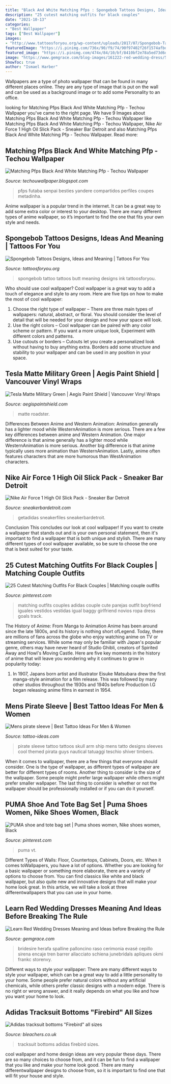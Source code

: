 ```yaml
---
title: "Black And White Matching Pfps : Spongebob Tattoos Designs, Ideas And Meaning"
description: "25 cutest matching outfits for black couples"
date: "2021-10-13"
categories:
- "Best Wallpaper"
tags: ["Best Wallpaper"]
images:
- "http://www.tattoosforyou.org/wp-content/uploads/2017/07/Spongebob-Tattoo-Photos-300x298.jpg"
featuredImage: "https://i.pinimg.com/736x/90/f9/74/90f97402f26f1574afbd56ca6fa6128d.jpg"
featured_image: "https://i.pinimg.com/474x/84/10/bf/8410bf2e78a5ed73d6d7b884fa5b0b68.jpg"
image: "https://www.gemgrace.com/blog-images/161222-red-wedding-dress/5.gorgeous-red-and-white-lace-organza-wedding-dress-strapless.jpg"
ShowToc: true
author: "Ismael Harber"
---
```





Wallpapers are a type of photo wallpaper that can be found in many different places online. They are any type of image that is put on the wall and can be used as a background image or to add some Personality to an office.

	

		
looking for Matching Pfps Black And White Matching Pfp - Techou Wallpaper you've came to the right page. We have 9 Images about Matching Pfps Black And White Matching Pfp - Techou Wallpaper like Matching Pfps Black And White Matching Pfp - Techou Wallpaper, Nike Air Force 1 High Oil Slick Pack - Sneaker Bar Detroit and also Matching Pfps Black And White Matching Pfp - Techou Wallpaper. Read more:
		
    
## Matching Pfps Black And White Matching Pfp - Techou Wallpaper

<img loading=lazy src="https://i.pinimg.com/474x/84/10/bf/8410bf2e78a5ed73d6d7b884fa5b0b68.jpg" onerror="this.onerror=null;this.src='https://tse1.mm.bing.net/th?id=OIP.apqDm2jNMIMSA0Z7_KIj0AAAAA&amp;pid=15.1';" alt="Matching Pfps Black And White Matching Pfp - Techou Wallpaper">

_Source: techouwallpaper.blogspot.com_

>pfps futaba senpai besties yandere compartidos perfiles coupes metadinha. 

	

Anime wallpaper is a popular trend in the internet. It can be a great way to add some extra color or interest to your desktop. There are many different types of anime wallpaper, so it’s important to find the one that fits your own style and needs.

    
## Spongebob Tattoos Designs, Ideas And Meaning | Tattoos For You

<img loading=lazy src="http://www.tattoosforyou.org/wp-content/uploads/2017/07/Spongebob-Tattoo-Photos-300x298.jpg" onerror="this.onerror=null;this.src='https://tse3.mm.bing.net/th?id=OIP._0UNiV-z3yqHXGIvIaNpSQAAAA&amp;pid=15.1';" alt="Spongebob Tattoos Designs, Ideas and Meaning | Tattoos For You">

_Source: tattoosforyou.org_

>spongebob tattoo tattoos butt meaning designs ink tattoosforyou. 

	

Who should use cool wallpaper?
Cool wallpaper is a great way to add a touch of elegance and style to any room. Here are five tips on how to make the most of cool wallpaper: 
1) Choose the right type of wallpaper – There are three main types of wallpapers: natural, abstract, or floral. You should consider the level of detail that will be needed for your design and how your space will look. 
2) Use the right colors – Cool wallpaper can be paired with any color scheme or pattern. If you want a more unique look, Experiment with different colors and patterns. 
3) Use cutouts or borders – Cutouts let you create a personalized look without having to buy anything extra. Borders add some structure and stability to your wallpaper and can be used in any position in your space.

    
## Tesla Matte Military Green | Aegis Paint Shield | Vancouver Vinyl Wraps

<img loading=lazy src="https://aegispaintshield.com/wp-content/uploads/2020/10/tesla-model-3-military-matte-green.jpg" onerror="this.onerror=null;this.src='https://tse4.mm.bing.net/th?id=OIP.x2LlQ8sYMRa_SHAxSF6olQHaLH&amp;pid=15.1';" alt="Tesla Matte Military Green | Aegis Paint Shield | Vancouver Vinyl Wraps">

_Source: aegispaintshield.com_

>matte roadster. 

	

Differences Between Anime and Western Animation: Animation generally has a lighter mood while WesternAnimation is more serious.
There are a few key differences between anime and Western Animation. One major difference is that anime generally has a lighter mood while WesternAnimation is more serious. Another big difference is that anime typically uses more animation than WesternAnimation. Lastly, anime often features characters that are more humorous than WestAnimation characters.

    
## Nike Air Force 1 High Oil Slick Pack - Sneaker Bar Detroit

<img loading=lazy src="https://sneakerbardetroit.com/wp-content/uploads/2016/04/nike-air-force-1-high-oil-slick-white-1-768x539.jpg" onerror="this.onerror=null;this.src='https://tse3.mm.bing.net/th?id=OIP.PKjif9fWwmq4CB0GU6ezQQHaFM&amp;pid=15.1';" alt="Nike Air Force 1 High Oil Slick Pack - Sneaker Bar Detroit">

_Source: sneakerbardetroit.com_

>getadidas sneakerfiles sneakerbardetroit. 

	

Conclusion
This concludes our look at cool wallpaper! If you want to create a wallpaper that stands out and is your own personal statement, then it's important to find a wallpaper that is both unique and stylish. There are many different types of cool wallpaper available, so be sure to choose the one that is best suited for your taste.

    
## 25 Cutest Matching Outfits For Black Couples | Matching Couple Outfits

<img loading=lazy src="https://i.pinimg.com/736x/90/f9/74/90f97402f26f1574afbd56ca6fa6128d.jpg" onerror="this.onerror=null;this.src='https://tse2.mm.bing.net/th?id=OIP.rFYtx97Zhp0FygSyDG3T3gAAAA&amp;pid=15.1';" alt="25 Cutest Matching Outfits For Black Couples | Matching couple outfits">

_Source: pinterest.com_

>matching outfits couples adidas couple cute parejas outfit boyfriend iguales vestidos vestidas igual baggy girlfriend novios ropa dress goals track. 

	

The History of Anime: From Manga to Animation
Anime has been around since the late 1800s, and its history is nothing short ofLegend. Today, there are millions of fans across the globe who enjoy watching anime on TV or streaming services. While some may only be familiar with Japan's popular genre, others may have never heard of Studio Ghibli, creators of Spirited Away and Howl's Moving Castle. Here are five key moments in the history of anime that will leave you wondering why it continues to grow in popularity today:
1) In 1907, Japans born artist and illustrator Eisuke Matsubara drew the first manga-style animation for a film release. This was followed by many other studios throughout the 1930s and 1940s before Production I.G began releasing anime films in earnest in 1954.

    
## Mens Pirate Sleeve | Best Tattoo Ideas For Men &amp; Women

<img loading=lazy src="https://tattoo-ideas.com/wp-content/uploads/2018/05/pirate-sleeve-tattoo-768x960.jpg" onerror="this.onerror=null;this.src='https://tse3.mm.bing.net/th?id=OIP.DY2Ib2FcaxYVcX5M9NLqJQHaJQ&amp;pid=15.1';" alt="Mens pirate sleeve | Best Tattoo Ideas For Men &amp; Women">

_Source: tattoo-ideas.com_

>pirate sleeve tattoo tattoos skull arm ship mens tatto designs sleeves cool themed pirata guys nautical tatuaggi teschio shiver timbers. 

	

When it comes to wallpaper, there are a few things that everyone should consider. One is the type of wallpaper, as different types of wallpaper are better for different types of rooms. Another thing to consider is the size of the wallpaper. Some people might prefer large wallpaper while others might prefer smaller wallpaper. The last thing to consider is whether or not the wallpaper should be professionally installed or if you can do it yourself.

    
## PUMA Shoe And Tote Bag Set | Puma Shoes Women, Nike Shoes Women, Black

<img loading=lazy src="https://i.pinimg.com/736x/9a/88/c5/9a88c5fbe18254b3aec5815122a283ec.jpg" onerror="this.onerror=null;this.src='https://tse3.mm.bing.net/th?id=OIP.s4I2jkNbVKJFU2jUJA4mEwHaII&amp;pid=15.1';" alt="PUMA shoe and tote bag set | Puma shoes women, Nike shoes women, Black">

_Source: pinterest.com_

>puma vt. 

	

Different Types of Walls: Floor, Countertops, Cabinets, Doors, etc.
When it comes toWallpapers, you have a lot of options. Whether you are looking for a basic wallpaper or something more elaborate, there are a variety of options to choose from. You can find classics like white and black wallpaper, but also quite new and innovative designs that will make your home look great. In this article, we will take a look at three differentwallpapers that you can use in your home.

    
## Learn Red Wedding Dresses Meaning And Ideas Before Breaking The Rule

<img loading=lazy src="https://www.gemgrace.com/blog-images/161222-red-wedding-dress/5.gorgeous-red-and-white-lace-organza-wedding-dress-strapless.jpg" onerror="this.onerror=null;this.src='https://tse1.mm.bing.net/th?id=OIP.w4bSujccUQqSoYC6agAdNgHaMp&amp;pid=15.1';" alt="Learn Red Wedding Dresses Meaning and Ideas before Breaking the Rule">

_Source: gemgrace.com_

>bridesire herafa spalline palloncino raso cerimonia evasé cepillo sirena encaje tren barrer allacciato schiena junebridals apliques okmi frankc storenvy. 

	

Different ways to style your wallpaper:
There are many different ways to style your wallpaper, which can be a great way to add a little personality to your home. Some people prefer natural colors without any artificial chemicals, while others prefer classic designs with a modern edge. There is no right or wrong answer, and it really depends on what you like and how you want your home to look.

    
## Adidas Tracksuit Bottoms &quot;Firebird&quot; All Sizes

<img loading=lazy src="https://www.bleachers.co.uk/uploads/2/5/4/5/25457155/s342424778808016717_p662_i40_w1500.jpeg" onerror="this.onerror=null;this.src='https://tse2.mm.bing.net/th?id=OIP._AeYCmsdn7r-JV1Qaztc7AHaKX&amp;pid=15.1';" alt="Adidas tracksuit bottoms &quot;Firebird&quot; all sizes">

_Source: bleachers.co.uk_

>tracksuit bottoms adidas firebird sizes. 

	

cool wallpaper and home design ideas are very popular these days. There are so many choices to choose from, and it can be fun to find a wallpaper that you like and make your home look good. There are many differentwallpaper designs to choose from, so it is important to find one that will fit your house and style.

